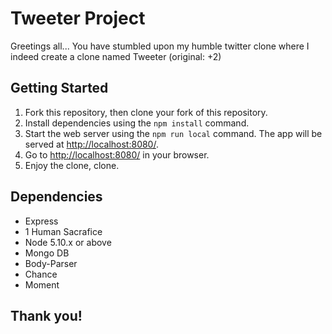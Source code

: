 # Tweeter Project

Greetings all...
You have stumbled upon my humble twitter clone where I indeed create a clone named Tweeter (original: +2)


## Getting Started

1. Fork this repository, then clone your fork of this repository.
2. Install dependencies using the `npm install` command.
3. Start the web server using the `npm run local` command. The app will be served at <http://localhost:8080/>.
4. Go to <http://localhost:8080/> in your browser.
5. Enjoy the clone, clone.

## Dependencies

- Express
- 1 Human Sacrafice
- Node 5.10.x or above
- Mongo DB
- Body-Parser
- Chance
- Moment

## Thank you!
